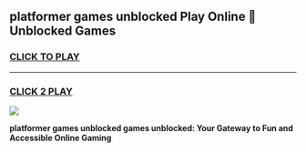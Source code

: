 
## platformer games unblocked Play Online 👋 Unblocked Games
<h3>
<a href="https://premium.freeplayer.one?title=platformer_games_unblocked&ref=19F">CLICK TO PLAY</a></h3>
<hr>

<h3>
<a href="https://premium.freeplayer.one?title=platformer_games_unblocked&ref=19F">CLICK 2 PLAY</a>
  
</h3>

<a href="https://premium.freeplayer.one?title=platformer_games_unblocked&ref=19F"><img src="https://clearcache.store/games.png"></a>


**platformer games unblocked games unblocked: Your Gateway to Fun and Accessible Online Gaming**
